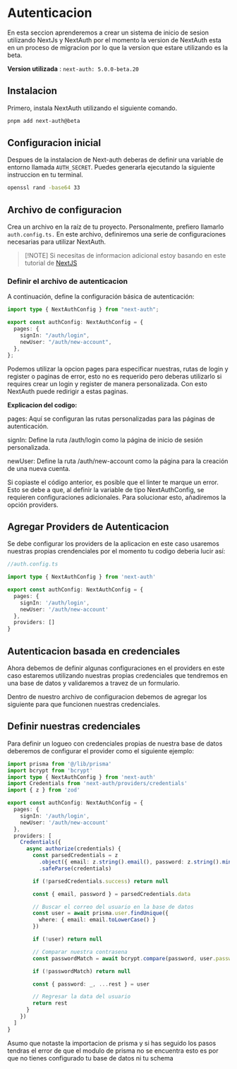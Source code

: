 # Autenticacion

En esta seccion aprenderemos a
crear un sistema de inicio de
sesion utilizando NextJs y NextAuth
por el momento la version de NextAuth esta
en un proceso de migracion por lo que la version
que estare utilizando es la beta.

**Version utilizada** : `next-auth: 5.0.0-beta.20`

## Instalacion

Primero, instala NextAuth utilizando el siguiente comando.

```bash
pnpm add next-auth@beta
```

## Configuracion inicial

Despues de la instalacion de Next-auth
deberas de definir una variable de entorno
llamada `AUTH_SECRET`. Puedes generarla
ejecutando la siguiente instruccion en tu terminal.

```bash
openssl rand -base64 33
```

## Archivo de configuracion

Crea un archivo en la raíz de tu proyecto.
Personalmente, prefiero llamarlo `auth.config.ts.`
En este archivo, definiremos una serie de
configuraciones necesarias para utilizar NextAuth.

> [!NOTE] Si necesitas de informacion adicional estoy basando
> en este tutorial de [NextJS](https://nextjs.org/learn/dashboard-app/adding-authentication)

### Definir el archivo de autenticacion

A continuación, define la configuración básica de autenticación:

```auth.config.ts
import type { NextAuthConfig } from "next-auth";

export const authConfig: NextAuthConfig = {
  pages: {
    signIn: "/auth/login",
    newUser: "/auth/new-account",
  },
};
```

Podemos utilizar la opcion pages para especificar nuestras,
rutas de login y register o paginas de error, esto no
es requerido pero deberas utilizarlo si requires crear un login y
register de manera personalizada.
Con esto NextAuth puede redirigir a estas paginas.

**Explicacion del codigo:**

pages: Aquí se configuran las rutas personalizadas para
las páginas de autenticación.

signIn: Define la ruta /auth/login como la página
de inicio de sesión personalizada.

newUser: Define la ruta /auth/new-account como
la página para la creación de una nueva cuenta.

Si copiaste el código anterior, es posible que el
linter te marque un error. Esto se debe a que,
al definir la variable de tipo NextAuthConfig,
se requieren configuraciones adicionales.
Para solucionar esto, añadiremos la opción providers.

## Agregar Providers de Autenticacion

Se debe configurar los providers de la aplicacion
en este caso usaremos nuestras propias crendenciales
por el momento tu codigo deberia lucir así:

```ts
//auth.config.ts

import type { NextAuthConfig } from 'next-auth'

export const authConfig: NextAuthConfig = {
  pages: {
    signIn: '/auth/login',
    newUser: '/auth/new-account'
  },
  providers: []
}
```

## Autenticacion basada en credenciales

Ahora debemos de definir algunas configuraciones
en el providers en este caso estaremos utilizando
nuestras propias credenciales que tendremos en una
base de datos y validaremos a travez de un formulario.

Dentro de nuestro archivo de configuracion
debemos de agregar los siguiente para que
funcionen nuestras credenciales.

## Definir nuestras credenciales

Para definir un logueo con credenciales propias de nuestra
base de datos deberemos de configurar el provider como el siguiente ejemplo:

```ts
import prisma from '@/lib/prisma'
import bcrypt from 'bcrypt'
import type { NextAuthConfig } from 'next-auth'
import Credentials from 'next-auth/providers/credentials'
import { z } from 'zod'

export const authConfig: NextAuthConfig = {
  pages: {
    signIn: '/auth/login',
    newUser: '/auth/new-account'
  },
  providers: [
    Credentials({
      async authorize(credentials) {
        const parsedCredentials = z
          .object({ email: z.string().email(), password: z.string().min(7) })
          .safeParse(credentials)

        if (!parsedCredentials.success) return null

        const { email, password } = parsedCredentials.data

        // Buscar el correo del usuario en la base de datos
        const user = await prisma.user.findUnique({
          where: { email: email.toLowerCase() }
        })

        if (!user) return null

        // Comparar nuestra contrasena
        const passwordMatch = await bcrypt.compare(password, user.password)

        if (!passwordMatch) return null

        const { password: _, ...rest } = user

        // Regresar la data del usuario
        return rest
      }
    })
  ]
}
```

Asumo que notaste la importacion de prisma
y si has seguido los pasos tendras el error
de que el modulo de prisma no se encuentra
esto es por que no tienes configurado
tu base de datos ni tu schema
